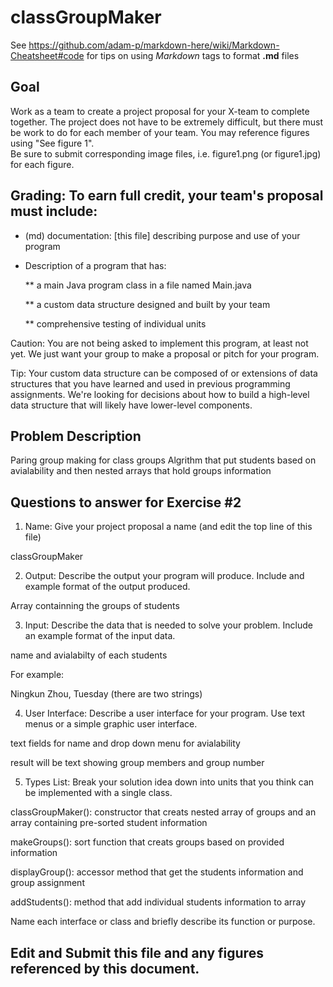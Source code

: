 # classGroupMaker

See https://github.com/adam-p/markdown-here/wiki/Markdown-Cheatsheet#code for tips on using *Markdown* tags to format __.md__ files

## Goal

Work as a team to create a project proposal for your X-team to complete together.
The project does not have to be extremely difficult,
but there must be work to do for each member of your team.
You may reference figures using "See figure 1".  
Be sure to submit corresponding image files, i.e. figure1.png (or figure1.jpg) for each figure.

## Grading: To earn full credit, your team's proposal must include:

* (md) documentation: [this file] describing purpose and use of your program

* Description of a program that has:

  ** a main Java program class in a file named Main.java
  
  ** a custom data structure designed and built by your team
  
  ** comprehensive testing of individual units
  
 Caution: You are not being asked to implement this program, at least not yet. 
 We just want your group to make a proposal or pitch for your program.
 
 Tip: Your custom data structure can be composed of or extensions of data structures that you have learned and used in previous programming assignments.  We're looking for decisions about how to build a high-level data structure that will likely have lower-level components.

## Problem Description

Paring group making for class groups
Algrithm that put students based on avialability and then nested arrays that hold groups information

## Questions to answer for Exercise #2

1. Name: Give your project proposal a name (and edit the top line of this file)

classGroupMaker

2. Output: Describe the output your program will produce.  Include and example format of the output produced.

Array containning the groups of students


3. Input: Describe the data that is needed to solve your problem. Include an example format of the input data.

name and avialabilty of each students

For example: 

Ningkun Zhou, Tuesday (there are two strings)


4. User Interface: Describe a user interface for your program.  Use text menus or a simple graphic user interface.

text fields for name and drop down menu for avialability

result will be text showing group members and group number


5. Types List: Break your solution idea down into units that you think can be implemented with a single class.


classGroupMaker(): constructor that creats nested array of groups and an array containing pre-sorted student information

makeGroups(): sort function that creats groups based on provided information

displayGroup(): accessor method that get the students information and group assignment

addStudents(): method that add individual students information to array






Name each interface or class and briefly describe its function or purpose.


## Edit and Submit this file and any figures referenced by this document.

